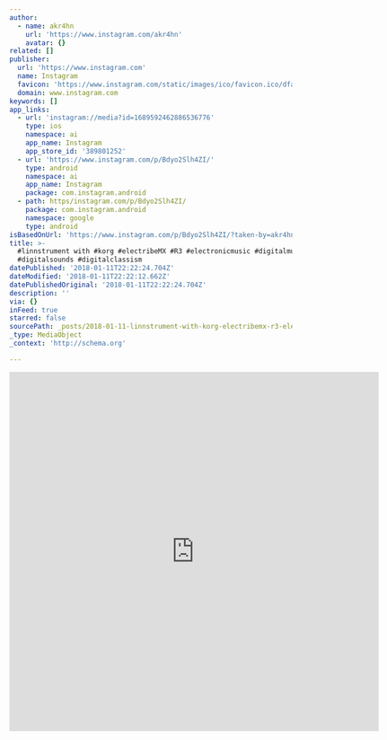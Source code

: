 ```yaml
---
author:
  - name: akr4hn
    url: 'https://www.instagram.com/akr4hn'
    avatar: {}
related: []
publisher:
  url: 'https://www.instagram.com'
  name: Instagram
  favicon: 'https://www.instagram.com/static/images/ico/favicon.ico/dfa85bb1fd63.ico'
  domain: www.instagram.com
keywords: []
app_links:
  - url: 'instagram://media?id=1689592462886536776'
    type: ios
    namespace: ai
    app_name: Instagram
    app_store_id: '389801252'
  - url: 'https://www.instagram.com/p/Bdyo2Slh4ZI/'
    type: android
    namespace: ai
    app_name: Instagram
    package: com.instagram.android
  - path: https/instagram.com/p/Bdyo2Slh4ZI/
    package: com.instagram.android
    namespace: google
    type: android
isBasedOnUrl: 'https://www.instagram.com/p/Bdyo2Slh4ZI/?taken-by=akr4hn'
title: >-
  #linnstrument with #korg #electribeMX #R3 #electronicmusic #digitalmusic
  #digitalsounds #digitalclassism
datePublished: '2018-01-11T22:22:24.704Z'
dateModified: '2018-01-11T22:22:12.662Z'
datePublishedOriginal: '2018-01-11T22:22:24.704Z'
description: ''
via: {}
inFeed: true
starred: false
sourcePath: _posts/2018-01-11-linnstrument-with-korg-electribemx-r3-electronicmusic.md
_type: MediaObject
_context: 'http://schema.org'

---
```

<iframe src="https://cdn.embedly.com/widgets/media.html?src=https%3A%2F%2Fscontent-iad3-1.cdninstagram.com%2Fvp%2F4fa44d7b35e07caa50fac5868a9af342%2F5A59F572%2Ft50.2886-16%2F26244888_179155696167788_4965912484092313600_n.mp4&amp;src_secure=1&amp;url=https%3A%2F%2Fwww.instagram.com%2Fp%2FBdyo2Slh4ZI%2F&amp;image=https%3A%2F%2Fscontent-iad3-1.cdninstagram.com%2Ft51.2885-15%2Fs640x640%2Fe15%2F26073136_319532908538103_7172399293293133824_n.jpg&amp;key=a715cf41cc93453ca338d350cd26f87b&amp;type=video%2Fmp4&amp;schema=instagram" width="658" height="640" scrolling="no" frameborder="0" allowfullscreen="" style=""></iframe>